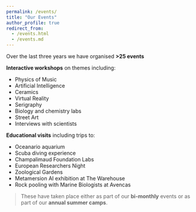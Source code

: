 ```yaml
---
permalink: /events/
title: "Our Events"
author_profile: true
redirect_from: 
  - /events.html
  - /events.md
---
```


Over the last three years we have organised **>25 events**

**Interactive workshops** on themes including:

* Physics of Music
* Artificial Intelligence
* Ceramics
* Virtual Reality
* Serigraphy
* Biology and chemistry labs
* Street Art
* Interviews with scientists

**Educational visits** including trips to:

* Oceanario aquarium
* Scuba diving experience
* Champalimaud Foundation Labs
* European Researchers Night
* Zoological Gardens
* Metamersion AI exhibition at The Warehouse
* Rock pooling with Marine Biologists at Avencas

> These have taken place either as part of our **bi-monthly** events or as part of our **annual summer camps**.